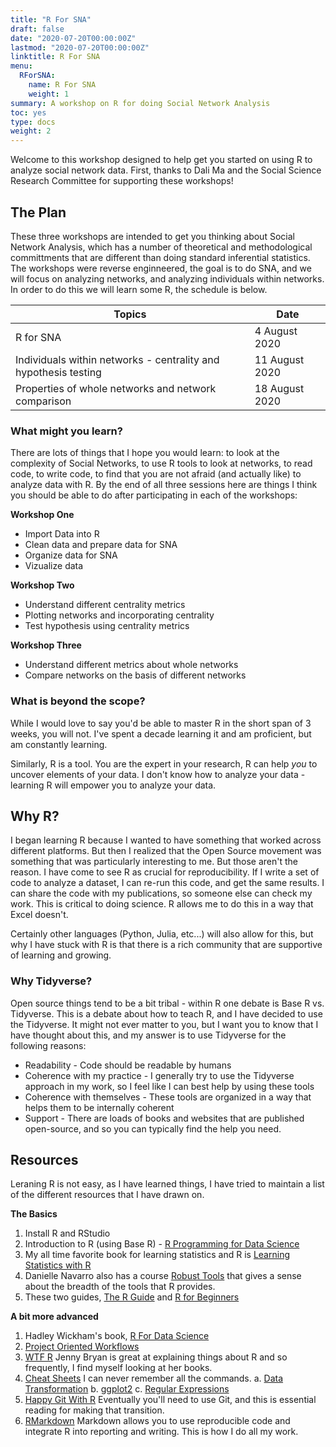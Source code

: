 ```yaml
---
title: "R For SNA"
draft: false
date: "2020-07-20T00:00:00Z"
lastmod: "2020-07-20T00:00:00Z"
linktitle: R For SNA
menu:
  RForSNA:
    name: R For SNA
    weight: 1
summary: A workshop on R for doing Social Network Analysis
toc: yes
type: docs
weight: 2
---
```


Welcome to this workshop designed to help get you started on using R to analyze social network data. First, thanks to Dali Ma and the Social Science Research Committee for supporting these workshops!

## The Plan
These three workshops are intended to get you thinking about Social Network Analysis, which has a number of theoretical and methodological committments that are different than doing standard inferential statistics. The workshops were reverse enginneered, the goal is to do SNA, and we will focus on analyzing networks, and analyzing individuals within networks. In order to do this we will learn some R, the schedule is below.

|Topics| Date|
|------|------|
|R for SNA | 4 August 2020|
|Individuals within networks - centrality and hypothesis testing |11 August 2020|
|Properties of whole networks and network comparison | 18 August 2020|


### What might you learn?
There are lots of things that I hope you would learn: to look at the complexity of Social Networks, to use R tools to look at networks, to read code, to write code, to find that you are not afraid (and actually like) to analyze data with R. By the end of all three sessions here are things I think you should be able to do after participating in each of the workshops:

**Workshop One**

* Import Data into R
* Clean data and prepare data for SNA
* Organize data for SNA
* Vizualize data

**Workshop Two**

* Understand different centrality metrics 
* Plotting networks and incorporating centrality
* Test hypothesis using centrality metrics

**Workshop Three**

* Understand different metrics about whole networks
* Compare networks on the basis of different networks

### What is beyond the scope?
While I would love to say you'd be able to master R in the short span of 3 weeks, you will not. I've spent a decade learning it and am proficient, but am constantly learning. 

Similarly, R is a tool. You are the expert in your research, R can help *you* to uncover elements of your data. I don't know how to analyze your data - learning R will empower you to analyze your data. 


## Why R?
I began learning R because I wanted to have something that worked across different platforms. But then I realized that the Open Source movement was something that was particularly interesting to me.  But those aren't the reason. I have come to see R as crucial for reproducibility. If I write a set of code to analyze a dataset, I can re-run this code, and get the same results. I can share the code with my publications, so someone else can check my work. This is critical to doing science. R allows me to do this in a way that Excel doesn't. 

Certainly other languages (Python, Julia, etc...) will also allow for this, but why I have stuck with R is that there is a rich community that are supportive of learning and growing. 

### Why Tidyverse?
Open source things tend to be a bit tribal - within R one debate is Base R vs. Tidyverse. This is a debate about how to teach R, and I have decided to use the Tidyverse. It might not ever matter to you, but I want you to know that I have thought about this, and my answer is to use Tidyverse for the following reasons:

- Readability - Code should be readable by humans
- Coherence with my practice - I generally try to use the Tidyverse approach in my work, so I feel like I can best help by using these tools
- Coherence with themselves - These tools are organized in a way that helps them to be internally coherent
- Support - There are loads of books and websites that are published open-source, and so you can typically find the help you need. 


## Resources
Leraning R is not easy, as I have learned things, I have tried to maintain a list of the different resources that I have drawn on. 

**The Basics**

1. Install R and RStudio
2. Introduction to R (using Base R) - [R Programming for Data Science](<https://bookdown.org/rdpeng/rprogdatascience/>)
3. My all time favorite book for learning statistics and R is [Learning Statistics with R](<http://tidylsr.djnavarro.net/>)
4. Danielle Navarro also has a course [Robust Tools](<http://robust-tools.djnavarro.net/>) that gives a sense about the breadth of the tools that R provides.
5. These two guides, [The R Guide](<https://drive.google.com/file/d/1G9rqsXdesobxbWivbrD1MN0K97jMNEST/view>) and [R for Beginners](<https://drive.google.com/file/d/1jUivTK7z3Ig_51upZ4mD5l2v-PCXOoGp/view>)

**A bit more advanced**

1. Hadley Wickham's book, [R For Data Science](<https://r4ds.had.co.nz/>)
2. [Project Oriented Workflows](<https://www.tidyverse.org/blog/2017/12/workflow-vs-script/>)
3. [WTF R](<https://rstats.wtf/index.html>) Jenny Bryan is great at explaining things about R and so frequently, I find myself looking at her books.
4. [Cheat Sheets](<https://rstudio.com/resources/cheatsheets/>) I can never remember all the commands. 
  a. [Data Transformation](<file:///Users/ericbrewelaptop/Downloads/data-transformation.pdf>)
  b. [ggplot2](<https://github.com/rstudio/cheatsheets/raw/master/data-visualization-2.1.pdf>)
  c. [Regular Expressions](<https://github.com/rstudio/cheatsheets/raw/master/data-visualization-2.1.pdf>)
5. [Happy Git With R](<https://happygitwithr.com/>) Eventually you'll need to use Git, and this is essential reading for making that transition.
6. [RMarkdown](<https://bookdown.org/yihui/rmarkdown/software-info.html>) Markdown allows you to use reproducible code and integrate R into reporting and writing. This is how I do all my work. 
